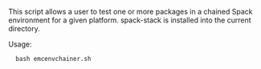 This script allows a user to test one or more packages in a chained Spack environment for a given platform.
spack-stack is installed into the current directory.

Usage:
```console
  bash emcenvchainer.sh
```

